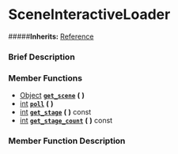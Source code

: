 #  SceneInteractiveLoader  
#####**Inherits:** [Reference](class_reference)

###  Brief Description  


###  Member Functions 
  * [Object](class_object)  **[`get_scene`](#get_scene)**  **(** **)**
  * [int](class_int)  **[`poll`](#poll)**  **(** **)**
  * [int](class_int)  **[`get_stage`](#get_stage)**  **(** **)** const
  * [int](class_int)  **[`get_stage_count`](#get_stage_count)**  **(** **)** const

###  Member Function Description  

